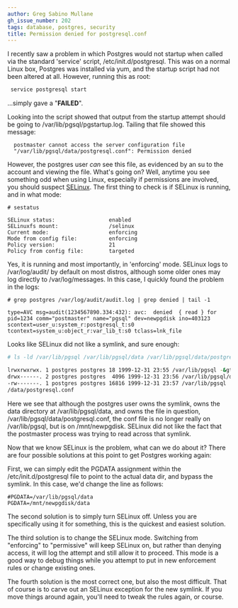 ```yaml
---
author: Greg Sabino Mullane
gh_issue_number: 202
tags: database, postgres, security
title: Permission denied for postgresql.conf
---
```


I recently saw a problem in which Postgres would not startup when called via the standard 'service' script, /etc/init.d/postgresql. This was on a normal Linux box,   Postgres was installed via yum, and the startup script had not been altered at all. However, running this as root:

```bash
 service postgresql start
```

...simply gave a "**FAILED**".

Looking into the script showed that output from the startup attempt should be going to /var/lib/pgsql/pgstartup.log. Tailing that file showed this message:

```nohighlight
  postmaster cannot access the server configuration file
  "/var/lib/pgsql/data/postgresql.conf": Permission denied
```


However, the postgres user *can* see this file, as evidenced by an su to the account and viewing the file. What's going on? Well, anytime you see something odd when using Linux, especially if permissions are involved, you should suspect [SELinux](http://fedoraproject.org/wiki/SELinux/FAQ). The first thing to check is if SELinux is running, and in what mode:

```nohighlight
# sestatus

SELinux status:                 enabled
SELinuxfs mount:                /selinux
Current mode:                   enforcing
Mode from config file:          enforcing
Policy version:                 21
Policy from config file:        targeted
```


Yes, it is running and most importantly, in 'enforcing' mode. SELinux logs to /var/log/audit/ by default on most distros, although some older ones may log directly to /var/log/messages. In this case, I quickly found the problem in the logs:

```nohighlight
# grep postgres /var/log/audit/audit.log | grep denied | tail -1

type=AVC msg=audit(1234567890.334:432): avc:  denied  { read } for
pid=1234 comm="postmaster" name="pgsql" dev=newpgdisk ino=403123
scontext=user_u:system_r:postgresql_t:s0
tcontext=system_u:object_r:var_lib_t:s0 tclass=lnk_file
```

Looks like SELinux did not like a symlink, and sure enough:

```bash
# ls -ld /var/lib/pgsql /var/lib/pgsql/data /var/lib/pgsql/data/postgresql.conf

lrwxrwxrwx. 1 postgres postgres 18 1999-12-31 23:55 /var/lib/pgsql -&gt; /mnt/newpgdisk
drwx------. 2 postgres postgres  4096 1999-12-31 23:56 /var/lib/pgsql/data
-rw-------. 1 postgres postgres 16816 1999-12-31 23:57 /var/lib/pgsql
/data/postgresql.conf
```

Here we see that although the postgres user owns the symlink, owns the data directory at /var/lib/pgsql/data, and owns the file in question, /var/lib/pgsql/data/postgresql.conf, the conf file is no longer really on /var/lib/pgsql, but is on /mnt/newpgdisk. SELinux did not like the fact that the postmaster process was trying to read across that symlink.

Now that we know SELinux is the problem, what can we do about it? There are four possible solutions at this point to get Postgres working again:

First, we can simply edit the PGDATA assignment within the /etc/init.d/postgresql file to point to the actual data dir, and bypass the symlink. In this case, we'd change the line as follows:

```nohighlight
#PGDATA=/var/lib/pgsql/data
PGDATA=/mnt/newpgdisk/data
```

The second solution is to simply turn SELinux off. Unless you are specifically using it for something, this is the quickest and easiest solution.

The third solution is to change the SELinux mode. Switching from "enforcing" to "permissive" will keep SELinux on, but rather than denying access, it will log the attempt and still allow it to proceed. This mode is a good way to debug things while you attempt to put in new enforcement rules or change existing ones.

The fourth solution is the most correct one, but also the most difficult. That of course is to carve out an SELinux exception for the new symlink. If you move things around again, you'll need to tweak the rules again, or course.
